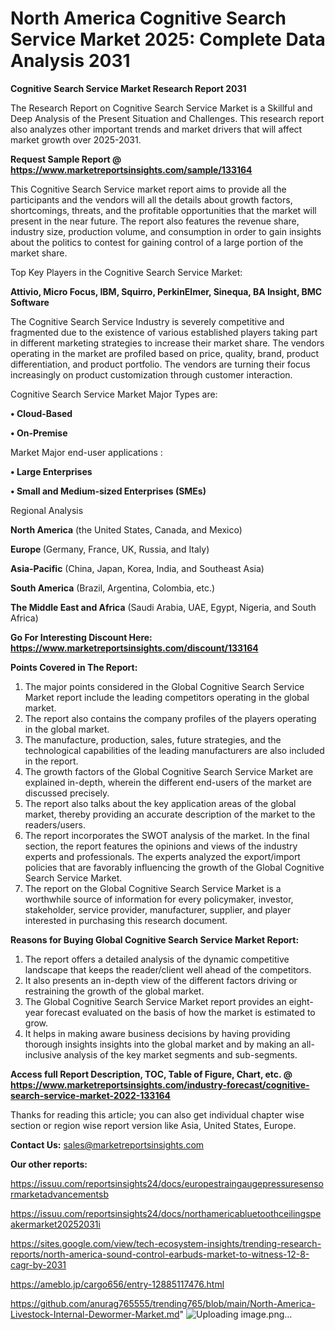 # North America Cognitive Search Service Market 2025: Complete Data Analysis 2031

<strong>Cognitive Search Service Market Research Report 2031</strong>

The Research Report on Cognitive Search Service Market is a Skillful and Deep Analysis of the Present Situation and Challenges. This research report also analyzes other important trends and market drivers that will affect market growth over 2025-2031.

<strong>Request Sample Report @ <a href=https://www.marketreportsinsights.com/sample/133164>https://www.marketreportsinsights.com/sample/133164</a></strong>

This Cognitive Search Service market report aims to provide all the participants and the vendors will all the details about growth factors, shortcomings, threats, and the profitable opportunities that the market will present in the near future. The report also features the revenue share, industry size, production volume, and consumption in order to gain insights about the politics to contest for gaining control of a large portion of the market share.

Top Key Players in the Cognitive Search Service Market:

<strong>Attivio, Micro Focus, IBM, Squirro, PerkinElmer, Sinequa, BA Insight, BMC Software</strong>

The Cognitive Search Service Industry is severely competitive and fragmented due to the existence of various established players taking part in different marketing strategies to increase their market share. The vendors operating in the market are profiled based on price, quality, brand, product differentiation, and product portfolio. The vendors are turning their focus increasingly on product customization through customer interaction.

Cognitive Search Service Market Major Types are:

<strong>• Cloud-Based

• On-Premise</strong>

Market Major end-user applications :

<strong>• Large Enterprises

• Small and Medium-sized Enterprises (SMEs)</strong>

Regional Analysis

</u><strong><b>North America</b></strong> (the United States, Canada, and Mexico)

<strong><b>Europe </b></strong>(Germany, France, UK, Russia, and Italy)

<strong><b>Asia-Pacific</b></strong> (China, Japan, Korea, India, and Southeast Asia)

<strong><b>South America</b></strong> (Brazil, Argentina, Colombia, etc.)

<strong><b>The Middle East and Africa</b></strong> (Saudi Arabia, UAE, Egypt, Nigeria, and South Africa)

<strong>Go For Interesting Discount Here: <a href=https://www.marketreportsinsights.com/discount/133164>https://www.marketreportsinsights.com/discount/133164</a></strong>

<strong>Points Covered in The Report:</strong>
<ol>
  <li>The major points considered in the Global Cognitive Search Service Market report include the leading competitors operating in the global market.</li>
  <li>The report also contains the company profiles of the players operating in the global market.</li>
  <li>The manufacture, production, sales, future strategies, and the technological capabilities of the leading manufacturers are also included in the report.</li>
  <li>The growth factors of the Global Cognitive Search Service Market are explained in-depth, wherein the different end-users of the market are discussed precisely.</li>
  <li>The report also talks about the key application areas of the global market, thereby providing an accurate description of the market to the readers/users.</li>
  <li>The report incorporates the SWOT analysis of the market. In the final section, the report features the opinions and views of the industry experts and professionals. The experts analyzed the export/import policies that are favorably influencing the growth of the Global Cognitive Search Service Market.</li>
  <li>The report on the Global Cognitive Search Service Market is a worthwhile source of information for every policymaker, investor, stakeholder, service provider, manufacturer, supplier, and player interested in purchasing this research document.</li>
</ol>
<strong>Reasons for Buying Global Cognitive Search Service Market Report:</strong>

<ol>
  <li>The report offers a detailed analysis of the dynamic competitive landscape that keeps the reader/client well ahead of the competitors.</li>
  <li>It also presents an in-depth view of the different factors driving or restraining the growth of the global market.</li>
  <li>The Global Cognitive Search Service Market report provides an eight-year forecast evaluated on the basis of how the market is estimated to grow.</li>
  <li>It helps in making aware business decisions by having providing thorough insights insights into the global market and by making an all-inclusive analysis of the key market segments and sub-segments.</li>
</ol>
<strong>Access full Report Description, TOC, Table of Figure, Chart, etc. @ <a href=https://www.marketreportsinsights.com/industry-forecast/cognitive-search-service-market-2022-133164>https://www.marketreportsinsights.com/industry-forecast/cognitive-search-service-market-2022-133164</a></strong>


Thanks for reading this article; you can also get individual chapter wise section or region wise report version like Asia, United States, Europe.

<strong>Contact Us:</strong>
sales@marketreportsinsights.com

<strong>Our other reports:</strong>

<a href=https://issuu.com/reportsinsights24/docs/europestraingaugepressuresensormarketadvancementsb>https://issuu.com/reportsinsights24/docs/europestraingaugepressuresensormarketadvancementsb</a>

<a href=https://issuu.com/reportsinsights24/docs/northamericabluetoothceilingspeakermarket20252031i>https://issuu.com/reportsinsights24/docs/northamericabluetoothceilingspeakermarket20252031i</a>

<a href=https://sites.google.com/view/tech-ecosystem-insights/trending-research-reports/north-america-sound-control-earbuds-market-to-witness-12-8-cagr-by-2031>https://sites.google.com/view/tech-ecosystem-insights/trending-research-reports/north-america-sound-control-earbuds-market-to-witness-12-8-cagr-by-2031</a>

<a href=https://ameblo.jp/cargo656/entry-12885117476.html>https://ameblo.jp/cargo656/entry-12885117476.html</a>

<a href=https://github.com/anurag765555/trending765/blob/main/North-America-Livestock-Internal-Dewormer-Market.md>https://github.com/anurag765555/trending765/blob/main/North-America-Livestock-Internal-Dewormer-Market.md</a>"
![Uploading image.png…]()

